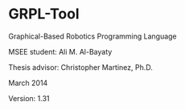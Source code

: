 # GRPL-Tool
Graphical-Based Robotics Programming Language

MSEE student:    Ali M. Al-Bayaty

Thesis advisor:  Christopher Martinez, Ph.D.

March 2014

Version: 1.31

